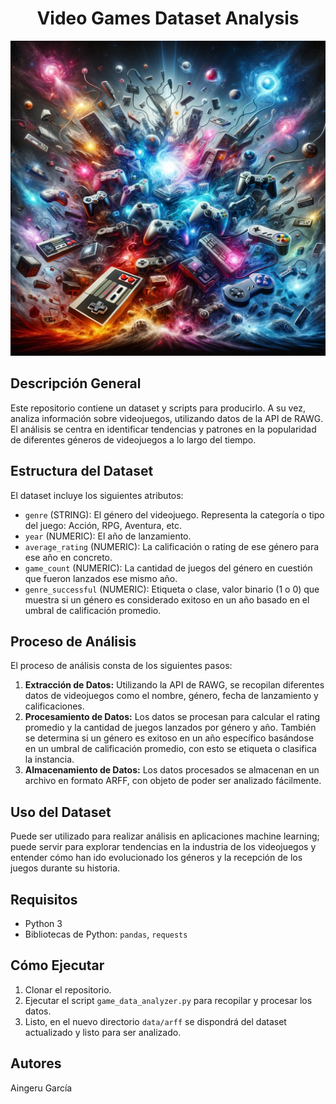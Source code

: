 <div align="center">
  <h1>Video Games Dataset Analysis</h1>
</div>
<div align="center">
  <img src="images/controles.png" width="600" alt="Controles">
</div>

## Descripción General
Este repositorio contiene un dataset y scripts para producirlo. A su vez, analiza información sobre videojuegos, utilizando datos de la API de RAWG. El análisis se centra en identificar tendencias y patrones en la popularidad de diferentes géneros de videojuegos a lo largo del tiempo.

## Estructura del Dataset
El dataset incluye los siguientes atributos:

- `genre` (STRING):  El género del videojuego. Representa la categoría o tipo del juego: Acción, RPG, Aventura, etc.
- `year` (NUMERIC): El año de lanzamiento.
- `average_rating` (NUMERIC):  La calificación o rating de ese género para ese año en concreto.
- `game_count` (NUMERIC): La cantidad de juegos del género en cuestión que fueron lanzados ese mismo año.
- `genre_successful` (NUMERIC): Etiqueta o clase, valor binario (1 o 0) que muestra si un género es considerado exitoso en un año basado en el umbral de calificación promedio.

## Proceso de Análisis
El proceso de análisis consta de los siguientes pasos:

1. **Extracción de Datos:** Utilizando la API de RAWG, se recopilan diferentes datos de videojuegos como el nombre, género, fecha de lanzamiento y calificaciones.
2. **Procesamiento de Datos:** Los datos se procesan para calcular el rating promedio y la cantidad de juegos lanzados por género y año. También se determina si un género es exitoso en un año específico basándose en un umbral de calificación promedio, con esto se etiqueta o clasifica la instancia.
3. **Almacenamiento de Datos:** Los datos procesados se almacenan en un archivo en formato ARFF, con objeto de poder ser analizado fácilmente.

## Uso del Dataset
Puede ser utilizado para realizar análisis en aplicaciones machine learning; puede servir para explorar tendencias en la industria de los videojuegos y entender cómo han ido evolucionado los géneros y la recepción de los juegos durante su historia.

## Requisitos
- Python 3
- Bibliotecas de Python: `pandas`, `requests`

## Cómo Ejecutar
1. Clonar el repositorio.
2. Ejecutar el script `game_data_analyzer.py` para recopilar y procesar los datos.
3. Listo, en el nuevo directorio `data/arff` se dispondrá del dataset actualizado y listo para ser analizado.

## Autores
Aingeru García
